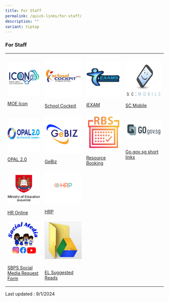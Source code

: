 ```yaml
---
title: For Staff
permalink: /quick-links/for-staff/
description: ""
variant: tiptap
---
```

<h3>For Staff</h3>
<table style="minWidth: 100px">
<colgroup>
<col>
<col>
<col>
<col>
</colgroup>
<tbody>
<tr>
<th rowspan="1" colspan="1">
<p></p>
</th>
<th rowspan="1" colspan="1">
<p></p>
</th>
<th rowspan="1" colspan="1">
<p></p>
</th>
<th rowspan="1" colspan="1">
<p></p>
</th>
</tr>
<tr>
<td rowspan="1" colspan="1">
<div class="isomer-image-wrapper">
<img style="width: 100%" height="auto" width="100%" alt="" src="/images/ICON_icon.png">
</div>
<p><a href="https://icon.moe.edu.sg/" rel="noopener noreferrer nofollow" target="_blank">MOE Icon</a>
</p>
</td>
<td rowspan="1" colspan="1">
<div class="isomer-image-wrapper">
<img style="width: 100%" height="auto" width="100%" alt="" src="/images/School_Cockpit_Icon.png">
</div>
<p><a href="https://schoolcockpit.moe.gov.sg/" rel="noopener noreferrer nofollow" target="_blank">School Cockpit</a>
</p>
</td>
<td rowspan="1" colspan="1">
<div class="isomer-image-wrapper">
<img style="width: 100%" height="auto" width="100%" alt="" src="/images/iExams_Icon.png">
</div>
<p><a href="https://iexams.seab.gov.sg/sso/login?service=https%3A%2F%2Fiexams.seab.gov.sg%2Fsso%2Foauth2.0%2FcallbackAuthorize%3Fclient_id%3Diexams2-prod%26redirect_uri%3Dhttps%253A%252F%252Fiexams.seab.gov.sg%252Fiexams2%252Flogin%252Foauth2%252Fcode%252Fiexams2-prod%26response_type%3Dcode%26client_name%3DCasOAuthClient" rel="noopener noreferrer nofollow" target="_blank">iEXAM</a>
</p>
</td>
<td rowspan="1" colspan="1">
<div class="isomer-image-wrapper">
<img style="width: 100%" height="auto" width="100%" alt="" src="/images/SC_moibile_Icon.png">
</div>
<p><a href="https://scmobile.moe.edu.sg/login" rel="noopener noreferrer nofollow" target="_blank">SC Mobile</a>
</p>
</td>
</tr>
<tr>
<td rowspan="1" colspan="1">
<div class="isomer-image-wrapper">
<img style="width: 100%" height="auto" width="100%" alt="" src="/images/Opal_2_Icon.png">
</div>
<p><a href="https://idm.opal2.moe.edu.sg/account/login?returnUrl=%2F" rel="noopener noreferrer nofollow" target="_blank">OPAL 2.0</a>
</p>
</td>
<td rowspan="1" colspan="1">
<div class="isomer-image-wrapper">
<img style="width: 100%" height="auto" width="100%" alt="" src="/images/Gebiz_Icon.png">
</div>
<p><a href="https://www.gebiz.gov.sg/" rel="noopener noreferrer nofollow" target="_blank">GeBiz</a>
</p>
</td>
<td rowspan="1" colspan="1">
<div class="isomer-image-wrapper">
<img style="width: 100%" height="auto" width="100%" alt="" src="/images/Resource_Booking_Icon.png">
</div>
<p><a href="https://rbs.avero-tech.com/login.html" rel="noopener noreferrer nofollow" target="_blank">Resource Booking</a>
</p>
</td>
<td rowspan="1" colspan="1"><a class="isomer-image-wrapper" href="https://go.gov.sg/#/"><img style="width: 100%" height="auto" width="100%" alt="" src="/images/gov_sg.png"></a>
<p>
<br><a href="https://go.gov.sg/#/" rel="noopener noreferrer nofollow" target="_blank">Go.gov.sg short links</a>
</p>
</td>
</tr>
<tr>
<td rowspan="1" colspan="1"><a class="isomer-image-wrapper" href="https://intranet.moe.gov.sg/hronline/Pages/Home.aspx"><img style="width: 100%" height="auto" width="100%" alt="" src="/images/MOE_website_Icon.jpg"></a>
<p><a href="https://intranet.moe.gov.sg/hronline/Pages/Home.aspx" rel="noopener noreferrer nofollow" target="_blank">HR Online</a>
</p>
</td>
<td rowspan="1" colspan="1"><a class="isomer-image-wrapper" href="https://www.hrp.gov.sg/hrp/#/"><img style="width: 100%" height="auto" width="100%" alt="" src="/images/HRP2.png"></a>
<p><a href="https://www.hrp.gov.sg/hrp/#/" rel="noopener noreferrer nofollow" target="_blank">HRP</a>
</p>
</td>
<td rowspan="1" colspan="1">
<p></p>
</td>
<td rowspan="1" colspan="1">
<p></p>
</td>
</tr>
<tr>
<td rowspan="1" colspan="1">
<div class="isomer-image-wrapper">
<img style="width: 100%" height="auto" width="100%" alt="" src="/images/SBPS_Social_Media_Icon.png">
</div>
<p>
<br><a href="http://go.gov.sg/sbpssocmed" rel="noopener noreferrer nofollow" target="_blank">SBPS Social Media Request Form</a>
</p>
</td>
<td rowspan="1" colspan="1">
<div class="isomer-image-wrapper">
<img style="width: 100%" height="auto" width="100%" alt="" src="/images/Google_Folder_Icon.png">
</div>
<p>
<br><a href="https://drive.google.com/drive/folders/1mI_8n7lDaFpjdKmaED60ZofKF4jhHlZ9" rel="noopener noreferrer nofollow" target="_blank">EL Suggested Reads</a>
</p>
</td>
<td rowspan="1" colspan="1">
<p></p>
</td>
<td rowspan="1" colspan="1">
<p></p>
</td>
</tr>
</tbody>
</table>
<p>Last updated : 9/1/2024</p>